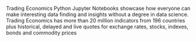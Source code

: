 Trading Economics Python Jupyter Notebooks showcase how everyone can make interesting data finding and insights without a degree in data science. Trading Economics has more than 20 million indicators from 196 countries plus historical, delayed and live quotes for exchange rates, stocks, indexes, bonds and commodity prices
